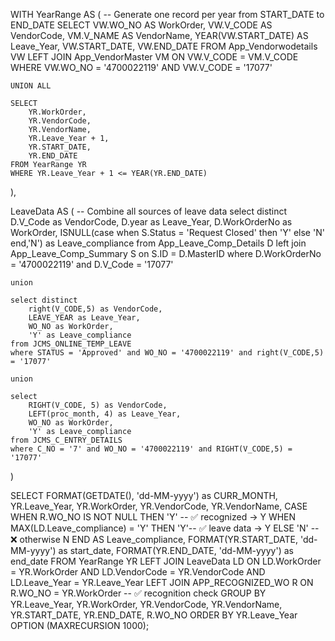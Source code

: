 WITH YearRange AS (
    -- Generate one record per year from START_DATE to END_DATE
    SELECT 
        VW.WO_NO AS WorkOrder,
        VW.V_CODE AS VendorCode,
        VM.V_NAME AS VendorName,
        YEAR(VW.START_DATE) AS Leave_Year,
        VW.START_DATE,
        VW.END_DATE
    FROM App_Vendorwodetails VW
    LEFT JOIN App_VendorMaster VM ON VW.V_CODE = VM.V_CODE
    WHERE VW.WO_NO = '4700022119' AND VW.V_CODE = '17077'

    UNION ALL

    SELECT 
        YR.WorkOrder,
        YR.VendorCode,
        YR.VendorName,
        YR.Leave_Year + 1,
        YR.START_DATE,
        YR.END_DATE
    FROM YearRange YR
    WHERE YR.Leave_Year + 1 <= YEAR(YR.END_DATE)
),

LeaveData AS (
    -- Combine all sources of leave data
    select distinct 
        D.V_Code as VendorCode,
        D.year as Leave_Year,
        D.WorkOrderNo as WorkOrder,
        ISNULL(case when S.Status = 'Request Closed' then 'Y' else 'N' end,'N') as Leave_compliance
    from App_Leave_Comp_Details D
    left join App_Leave_Comp_Summary S on S.ID = D.MasterID
    where D.WorkOrderNo = '4700022119' and D.V_Code = '17077'

    union

    select distinct 
        right(V_CODE,5) as VendorCode,
        LEAVE_YEAR as Leave_Year,
        WO_NO as WorkOrder,
        'Y' as Leave_compliance
    from JCMS_ONLINE_TEMP_LEAVE
    where STATUS = 'Approved' and WO_NO = '4700022119' and right(V_CODE,5) = '17077'

    union  

    select 
        RIGHT(V_CODE, 5) as VendorCode,
        LEFT(proc_month, 4) as Leave_Year,
        WO_NO as WorkOrder,
        'Y' as Leave_compliance
    from JCMS_C_ENTRY_DETAILS
    where C_NO = '7' and WO_NO = '4700022119' and RIGHT(V_CODE,5) = '17077'
)

SELECT 
    FORMAT(GETDATE(), 'dd-MM-yyyy') as CURR_MONTH,
    YR.Leave_Year,
    YR.WorkOrder,
    YR.VendorCode,
    YR.VendorName,
    CASE 
        WHEN R.WO_NO IS NOT NULL THEN 'Y'           -- ✅ recognized → Y
        WHEN MAX(LD.Leave_compliance) = 'Y' THEN 'Y'-- ✅ leave data → Y
        ELSE 'N'                                   -- ❌ otherwise N
    END AS Leave_compliance,
    FORMAT(YR.START_DATE, 'dd-MM-yyyy') as start_date,
    FORMAT(YR.END_DATE, 'dd-MM-yyyy') as end_date
FROM YearRange YR
LEFT JOIN LeaveData LD 
    ON LD.WorkOrder = YR.WorkOrder 
    AND LD.VendorCode = YR.VendorCode 
    AND LD.Leave_Year = YR.Leave_Year
LEFT JOIN APP_RECOGNIZED_WO R 
    ON R.WO_NO = YR.WorkOrder                    -- ✅ recognition check
GROUP BY 
    YR.Leave_Year, 
    YR.WorkOrder, 
    YR.VendorCode, 
    YR.VendorName, 
    YR.START_DATE, 
    YR.END_DATE,
    R.WO_NO
ORDER BY YR.Leave_Year
OPTION (MAXRECURSION 1000);
